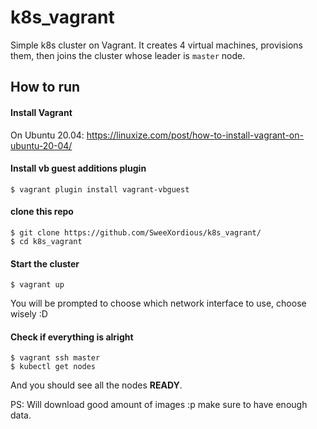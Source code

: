 # k8s_vagrant
Simple k8s cluster on Vagrant.
It creates 4 virtual machines, provisions them, then joins the cluster whose leader is `master` node.

## How to run
#### Install Vagrant
On Ubuntu 20.04: https://linuxize.com/post/how-to-install-vagrant-on-ubuntu-20-04/

#### Install vb guest additions plugin
```ssh
$ vagrant plugin install vagrant-vbguest
```

#### clone this repo
```ssh
$ git clone https://github.com/SweeXordious/k8s_vagrant/
$ cd k8s_vagrant
```

#### Start the cluster
```ssh
$ vagrant up
```
You will be prompted to choose which network interface to use, choose wisely :D

#### Check if everything is alright
```ssh
$ vagrant ssh master
$ kubectl get nodes
```
And you should see all the nodes **READY**.

PS: Will download good amount of images :p make sure to have enough data.
